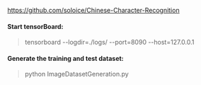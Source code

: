 

https://github.com/soloice/Chinese-Character-Recognition

#### Start tensorBoard:

>tensorboard --logdir=./logs/ --port=8090 --host=127.0.0.1


#### Generate the training and test dataset:

> python ImageDatasetGeneration.py